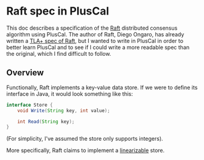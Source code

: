 # Raft spec in PlusCal

This doc describes a specification of the [Raft][raft-website] distributed consensus algorithm
using PlusCal. The author of Raft, Diego Ongaro, has already written a [TLA+ spec
of Raft][raft-tla-spec], but I wanted to write in PlusCal in order to better learn
PlusCal and to see if I could write a more readable spec than the original,
which I find difficult to follow.

[raft-website]: https://raft.github.io/
[raft-tla-spec]: https://github.com/ongardie/raft.tla

## Overview

Functionally, Raft implements a key-value data store. If we were to define its
interface in Java, it would look something like this:

```java
interface Store {
    void Write(String key, int value);

    int Read(String key);
}
```

(For simplicity, I've assumed the store only supports integers).



More specifically, Raft claims to implement a
[linearizable][bailis-linearizability] store.

[bailis-linearizability]: http://www.bailis.org/blog/linearizability-versus-serializability/
